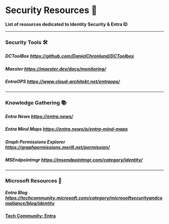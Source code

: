 # Security Resources 🔐

**List of resources dedicated to Identity Security & Entra ID**

---

### Security Tools 🛠️

##### DCToolBox https://github.com/DanielChronlund/DCToolbox

##### Maester https://maester.dev/docs/monitoring/

##### EntraOPS https://www.cloud-architekt.net/entraops/

---

### Knowledge Gathering 📚

##### Entra News https://entra.news/

##### Entra Mind Maps https://entra.news/p/entra-mind-maps

##### Graph Permissions Explorer https://graphpermissions.merill.net/permission/

##### MSEndpointmgr https://msendpointmgr.com/category/identity/

---

### Microsoft Resources 🔑

##### Entra Blog https://techcommunity.microsoft.com/category/microsoftsecurityandcompliance/blog/identity

#### [Tech Community: Entra](https://techcommunity.microsoft.com/category/microsoftsecurityandcompliance/discussions/azure-active-directory)

